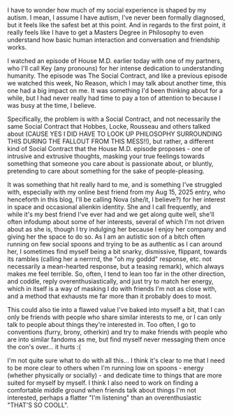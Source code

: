 I have to wonder how much of my social experience is shaped by my autism. I mean, I assume I have autism, I've never been formally diagnosed, but it feels like the safest bet at this point. And in regards to the first point, it really feels like I have to get a Masters Degree in Philosophy to even understand how basic human interaction and conversation and friendship works. 

I watched an episode of House M.D. earlier today with one of my partners, who I'll call Key (any pronouns) for her intense dedication to understanding humanity. The episode was The Social Contract, and like a previous episode we watched this week, No Reason, which I may talk about another time, this one had a big impact on me. It was something I'd been thinking about for a while, but I had never really had time to pay a ton of attention to because I was busy at the time, I believe. 

Specifically, the problem is with a Social Contract, and not necessarily the same Social Contract that Hobbes, Locke, Rousseau and others talked about (CAUSE YES I DID HAVE TO LOOK UP PHILOSOPHY SURROUNDING THIS DURING THE FALLOUT FROM THIS MESS!!), but rather, a different kind of Social Contract that the House M.D. episode proposes - one of intrusive and extrusive thoughts, masking your true feelings towards something that someone you care about is passionate about, or bluntly, pretending to care about something for the sake of people-pleasing.

It was something that hit really hard to me, and is something I've struggled with, especially with my online best friend from my Aug 15, 2025 entry, who henceforth in this blog, I'll be calling Nova (she/it, I believe?) for her interest in space and occasional alienkin identity. She and I call frequently, and while it's my best friend I've ever had and we get along quite well, she'll often infodump about some of her interests, several of which I'm not driven about as she is, though I try indulging her because I enjoy her company and giving her the space to do so. As I am an autistic son of a bitch often running on few social spoons and trying to be as authentic as I can around her, I sometimes find myself being a bit snarky, dismissive, flippant, towards its rambles (calling her a nerrrrd, the "oh my goddd" response, etc. not necessarily a mean-hearted response, but a teasing remark), which always makes me feel terrible. So, often, I tend to lean too far in the other direction, and coddle, reply overenthusiastically, and just try to match her energy, which in itself is a way of masking I do with friends I'm not as close with, and a method that exhausts me far more than it probably does to most. 

This could also tie into a flawed value I've baked into myself a bit, that I can only be friends with people who share similar interests to me, or I can only talk to people about things they're interested in. Too often, I go to conventions (furry, brony, otherkin) and try to make friends with people who are into similar fandoms as me, but find myself never messaging them once the con's over... it hurts :(

I'm not quite sure what to do with all this... I think it's clear to me that I need to be more clear to others when I'm running low on spoons - energy (whether physically or socially) - and dedicate time to things that are more suited for myself by myself. I think I also need to work on finding a comfortable middle ground when friends talk about things I'm not interested, perhaps a flatter "I'm listening" than an overenthusiastic "THAT'S SO COOLL".
